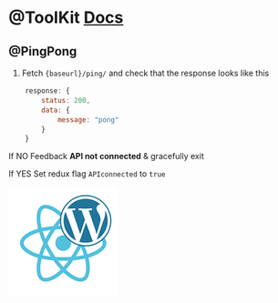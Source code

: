 # @ToolKit [Docs](../README.md)

## @PingPong

1. Fetch `{baseurl}/ping/` and check that the response looks like this

```javascript
	response: {
		status: 200,
		data: {
			message: "pong"
		}
	}
```

If NO 
Feedback __API not connected__ & gracefully exit 

If YES 
Set redux flag `APIconnected` to `true` 

![Listingslab @ToolKit](../png/react_wordpress.png)

